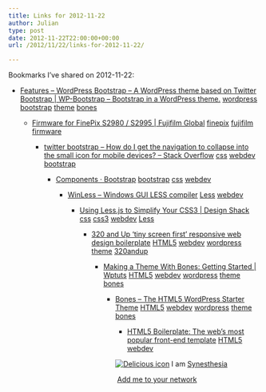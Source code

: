 ```yaml
---
title: Links for 2012-11-22
author: Julian
type: post
date: 2012-11-22T22:00:00+00:00
url: /2012/11/22/links-for-2012-11-22/

---
```

Bookmarks I&#8217;ve shared on 2012-11-22:

  * [Features &#8211; WordPress Bootstrap &#8211; A WordPress theme based on Twitter Bootstrap | WP-Bootstrap &#8211; Bootstrap in a WordPress theme.][1] 
    [wordpress][2] [bootstrap][3] [theme][4] [bones][5] </li> 
    
      * [Firmware for FinePix S2980 / S2995 | Fujifilm Global][6] 
        [finepix][7] [fujifilm][8] [firmware][9] </li> 
        
          * [twitter bootstrap &#8211; How do I get the navigation to collapse into the small icon for mobile devices? &#8211; Stack Overflow][10] 
            [css][11] [webdev][12] [bootstrap][3] </li> 
            
              * [Components &middot; Bootstrap][13] 
                [bootstrap][3] [css][11] [webdev][12] </li> 
                
                  * [WinLess &#8211; Windows GUI LESS compiler][14] 
                    [Less][15] [webdev][12] </li> 
                    
                      * [Using Less.js to Simplify Your CSS3 | Design Shack][16] 
                        [css][11] [css3][17] [webdev][12] [Less][15] </li> 
                        
                          * [320 and Up &lsquo;tiny screen first&rsquo; responsive web design boilerplate][18] 
                            [HTML5][19] [webdev][12] [wordpress][2] [theme][4] [320andup][20] </li> 
                            
                              * [Making a Theme With Bones: Getting Started | Wptuts][21] 
                                [HTML5][19] [webdev][12] [wordpress][2] [theme][4] [bones][5] </li> 
                                
                                  * [Bones &#8211; The HTML5 WordPress Starter Theme][22] 
                                    [HTML5][19] [webdev][12] [wordpress][2] [theme][4] [bones][5] </li> 
                                    
                                      * [HTML5 Boilerplate: The web&#8217;s most popular front-end template][23] 
                                        [HTML5][19] [webdev][12] </li> </ul> 
                                        
                                        <p class="deliciouslink">
                                          <a href="http://del.icio.us/synesthesia" title="See all my bookmarks on del.icio.us"><img src="https://www.synesthesia.co.uk/images/deliciousicon.jpg" alt="Delicious icon" /></a>&nbsp;I am <a href="http://del.icio.us/synesthesia" title="See all my bookmarks on del.icio.us">Synesthesia</a>
                                        </p>
                                        
                                        <p class="deliciouslink">
                                          <a href="http://del.icio.us/network?add=synesthesia" title="Add me to your del.icio.us network"><img src="https://www.synesthesia.co.uk/images/add.gif" alt="" /></a>&nbsp;<a href="http://del.icio.us/network?add=synesthesia" title="Add me to your del.icio.us network">Add me to your network</a>
                                        </p>

 [1]: http://320press.com/wpbs/features/
 [2]: http://www.delicious.com/synesthesia/wordpress
 [3]: http://www.delicious.com/synesthesia/bootstrap
 [4]: http://www.delicious.com/synesthesia/theme
 [5]: http://www.delicious.com/synesthesia/bones
 [6]: http://www.fujifilm.com/support/digital_cameras/software/firmware/s/finepix_s2900_series/download.html
 [7]: http://www.delicious.com/synesthesia/finepix
 [8]: http://www.delicious.com/synesthesia/fujifilm
 [9]: http://www.delicious.com/synesthesia/firmware
 [10]: http://stackoverflow.com/questions/9150423/how-do-i-get-the-navigation-to-collapse-into-the-small-icon-for-mobile-devices
 [11]: http://www.delicious.com/synesthesia/css
 [12]: http://www.delicious.com/synesthesia/webdev
 [13]: http://twitter.github.com/bootstrap/components.html#navbar
 [14]: http://winless.org/
 [15]: http://www.delicious.com/synesthesia/Less
 [16]: http://designshack.net/articles/css/using-less-js-to-simplify-your-css3
 [17]: http://www.delicious.com/synesthesia/css3
 [18]: http://stuffandnonsense.co.uk/projects/320andup/
 [19]: http://www.delicious.com/synesthesia/HTML5
 [20]: http://www.delicious.com/synesthesia/320andup
 [21]: http://wp.tutsplus.com/tutorials/theme-development/making-a-theme-with-bones-getting-started/
 [22]: http://themble.com/bones/
 [23]: http://html5boilerplate.com/